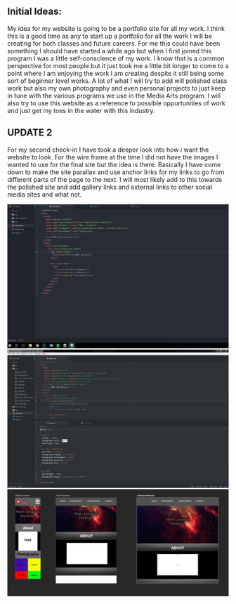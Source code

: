## Initial Ideas:
My idea for my website is going to be a portfolio site for all my work. I think this is a good time as any to start up a portfolio for all the work I will be creating for both classes and future careers. For me this could have been something I should have started a while ago but when I first joined this program I was a little self-conscience of my work. I know that is a common perspective for most people but it just took me a little bit longer to come to a point where I am enjoying the work I am creating despite it still being some sort of beginner level works. A lot of what I will try to add will polished class work but also my own photography and even personal projects to just keep in tune with the various programs we use in the Media Arts program. I will also try to use this website as a reference to possible oppurtunities of work and just get my toes in the water with this industry.

## UPDATE 2
For my second check-in I have took a deeper look into how i want the website to look. For the wire frame at the time I did not have the images I wanted to use for the final site but the idea is there. Basically I have come down to make the site parallax and use anchor links for my links to go from different parts of the page to the next. I will most likely add to this towards the polished site and add gallery links and external links to other social media sites and what not.

![start of html](img/Start.JPG)
![Moving along with some css](img/update-2.JPG)
![here is a wireframe](img/website-wireframe.jpg)
